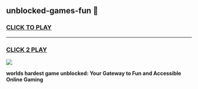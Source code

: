 
## unblocked-games-fun 👋
<h3>
<a href="https://premium.freeplayer.one?title=unblocked-games-fun&ref=14F">CLICK TO PLAY</a></h3>
<hr>

<h3>
<a href="https://premium.freeplayer.one?title=unblocked-games-fun&ref=14F">CLICK 2 PLAY</a>
  
</h3>

<a href="https://premium.freeplayer.one?title=unblocked-games-fun&ref=12F/"><img src="https://clearcache.store/games.png"></a>


**worlds hardest game unblocked: Your Gateway to Fun and Accessible Online Gaming**
